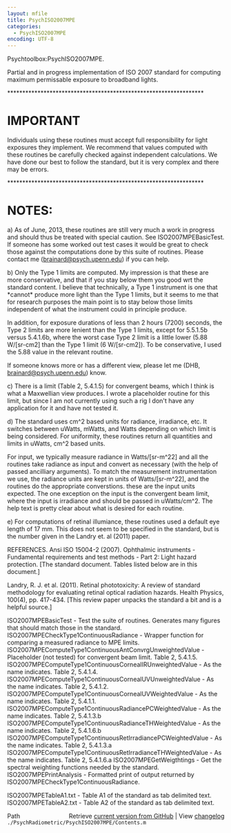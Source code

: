 ```yaml
---
layout: mfile
title: PsychISO2007MPE
categories:
  - PsychISO2007MPE
encoding: UTF-8
---
```


Psychtoolbox:PsychISO2007MPE.

Partial and in progress implementation of ISO 2007 standard for computing
maximum permissable exposure to broadband lights.

\*\*\*\*\*\*\*\*\*\*\*\*\*\*\*\*\*\*\*\*\*\*\*\*\*\*\*\*\*\*\*\*\*\*\*\*\*\*\*\*\*\*\*\*\*\*\*\*\*\*\*\*\*\*\*\*\*\*\*\*\*\*\*\*\*

# IMPORTANT

  Individuals using these routines must accept full responsibility
  for light exposures they implement. We recommend that values computed
  with these routines be carefully checked against independent calculations.
  We have done our best to follow the standard, but it is very complex and
  there may be errors.

\*\*\*\*\*\*\*\*\*\*\*\*\*\*\*\*\*\*\*\*\*\*\*\*\*\*\*\*\*\*\*\*\*\*\*\*\*\*\*\*\*\*\*\*\*\*\*\*\*\*\*\*\*\*\*\*\*\*\*\*\*\*\*\*\*

# NOTES:

  a\) As of June, 2013, these routines are still very much a work
  in progress and should thus be treated with special caution.  See
  ISO2007MPEBasicTest.  If someone has some worked out test cases
  it would be great to check those against the computations done
  by this suite of routines.  Please contact me \(brainard@psych.upenn.edu\)
  if you can help.

  b\) Only the Type 1 limits are computed.  My impression is that these are
  more conservative, and that if you stay below them you good wrt the
  standard content.  I believe that technically, a Type 1 instrument is
  one that \*cannot\* produce more light than the Type 1 limits, but it seems
  to me that for research purposes the main point is to stay below those limits
  independent of what the instrument could in principle produce.

  In addition, for exposure durations of less than 2 hours \(7200\) seconds, the
  Type 2 limits are more lenient than the Type 1 limits, except for 5.5.1.5b versus
  5.4.1.6b, where the worst case Type 2 limit is a little lower \(5.88 W/\[sr-cm2\]
  than the Type 1 limit \(6 W/\[sr-cm2\]\).  To be conservative, I used the 5.88 value
  in the relevant routine.

  If someone knows more or has a different view, please let me \(DHB, brainard@psych.upenn.edu\) know.

  c\) There is a limit \(Table 2, 5.4.1.5\) for convergent beams, which I think is what
  a Maxwellian view produces.  I wrote a placeholder routine for this limit, but since
  I am not currently using such a rig I don't have any application for it and have
  not tested it.

  d\) The standard uses cm^2 based units for radiance, irradiance, etc.  It switches
  between uWatts, mWatts, and Watts depending on which limit is being considered.
  For uniformity, these routines return all quantities and limits in uWatts, cm^2
  based units.

  For input, we typically measure radiance in Watts/\[sr-m^22\] and all the routines take
  radiance as input and convert as necessary \(with the help of passed ancilliary arguments\).
  To match the measurement instrumentation we use, the radiance units are kept in
  units of Watts/\[sr-m^22\], and the routines do the appropriate converstions.
  these are the input units expected. The one exception on the input is the convergent beam limit,
  where the input is irradiance and should be passed in uWatts/cm^2.   The help text is pretty
  clear about what is desired for each routine.

  e\) For computations of retinal illumiance, these routines used a default eye length of 17 mm.
  This does not seem to be specified in the standard, but is the number given in the Landry et.
  al \(2011\) paper.

REFERENCES.
  Ansi ISO 15004-2 \(2007\). Ophthalmic instruments - Fundamental requirements and test methods -
  Part 2: Light hazard protection.   \[The standard document.  Tables listed below are in
  this document.\]

  Landry, R. J. et al. \(2011\).  Retinal phototoxicity: A review of standard methodology for evaluating retinal optical
  radiation hazards.  Health Physics, 100\(4\), pp. 417-434. \[This review paper unpacks the standard
  a bit and is a helpful source.\]

  ISO2007MPEBasicTest      - Test the suite of routines.  Generates many figures that should match those in the standard.
  ISO2007MPECheckType1ContinuousRadiance - Wrapper function for comparing a measured radiance to MPE limits.
  ISO2007MPEComputeType1ContinuousAntConvrgUnweightedValue - Placeholder \(not tested\) for convergent beam limit.  Table 2, 5.4.1.5.
  ISO2007MPEComputeType1ContinuousCornealIRUnweightedValue - As the name indicates.  Table 2, 5.4.1.4.
  ISO2007MPEComputeType1ContinuousCornealUVUnweightedValue - As the name indicates.  Table 2, 5.4.1.2.
  ISO2007MPEComputeType1ContinuousCornealUVWeightedValue - As the name indicates.  Table 2, 5.4.1.1.
  ISO2007MPEComputeType1ContinuousRadiancePCWeightedValue - As the name indicates.  Table 2, 5.4.1.3.b
  ISO2007MPEComputeType1ContinuousRadianceTHWeightedValue - As the name indicates.  Table 2, 5.4.1.6.b
  ISO2007MPEComputeType1ContinuousRetIrradiancePCWeightedValue - As the name indicates.  Table 2, 5.4.1.3.a
  ISO2007MPEComputeType1ContinuousRetIrradianceTHWeightedValue - As the name indicates.  Table 2, 5.4.1.6.a
  ISO2007MPEGetWeigthtings - Get the spectral weighting functions needed by the standard.
  ISO2007MPEPrintAnalysis - Formatted print of output returned by ISO2007MPECheckType1ContinuousRadiance.

  ISO2007MPETableA1.txt    - Table A1 of the standard as tab delimited text.
  ISO2007MPETableA2.txt    - Table A2 of the standard as tab delimited text.


<div class="code_header" style="text-align:right;">
  <span style="float:left;">Path&nbsp;&nbsp;</span> <span class="counter">Retrieve <a href=
  "https://raw.github.com/Psychtoolbox-3/Psychtoolbox-3/beta/./PsychRadiometric/PsychISO2007MPE/Contents.m">current version from GitHub</a> | View <a href=
  "https://github.com/Psychtoolbox-3/Psychtoolbox-3/commits/beta/./PsychRadiometric/PsychISO2007MPE/Contents.m">changelog</a></span>
</div>
<div class="code">
  <code>./PsychRadiometric/PsychISO2007MPE/Contents.m</code>
</div>
